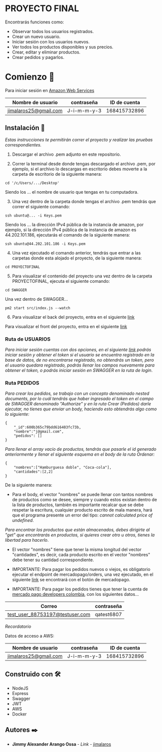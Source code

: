 # PROYECTO FINAL

Encontrarás funciones como:

* Observar todos los usuarios registrados.
* Crear un nuevo usuario.
* Iniciar sesión con los usuarios nuevos.
* Ver todos los productos disponibles y sus precios.
* Crear, editar y eliminar productos.
* Crear pedidos y pagarlos.

# Comienzo 🚀

Para iniciar sesión en [Amazon Web Services](https://aws.amazon.com/es/console/) 

|       Nombre de usuario       |    contraseña   |    ID de cuenta   |
|-------------------------------|-----------------|-------------------|
|     jimalaros25@gmail.com     |   J-i-m-m-y-3   |   168415732896    | 

## Instalación 🔧

_Estas instrucciones te permitirán correr el proyecto y realizar las pruebas correspondientes._

1. Descargar el archivo .pem adjunto en este repositorio.

2. Correr la terminal desde donde tengas descargado el archivo .pem, por ejemplo, si el archivo lo descargas en escritorio debes moverte a la carpeta de escritorio de la siguiente manera:

```
cd '/c/Users/.../Desktop'
```

Siendo los ... el nombre de usuario que tengas en tu computadora.

3. Una vez dentro de la carpeta donde tengas el archivo .pem tendrás que correr el siguiente comando:

```
ssh ubuntu@... -i Keys.pem
```

Siendo los ... la dirección IPv4 pública de la instancia de amazon, por ejemplo, si la dirección IPv4 pública de la instancia de amazon es 44.202.101.186, ejecutarás el comando de la siguiente manera:

```
ssh ubuntu@44.202.101.186 -i Keys.pem
```

4. Una vez ejecutado el comando anterior, tendrás que entrar a las carpetas donde esta alojado el proyecto, de la siguiente manera:

```
cd PROYECTOFINAL
```

5. Para visualizar el contenido del proyecto una vez dentro de la carpeta PROYECTOFINAL, ejecuta el siguiente comando:

```
cd SWAGGER
```

Una vez dentro de SWAGGER...

```
pm2 start src/index.js --watch
```

6. Para visualizar el back del proyecto, entra en el siguiente [link](https://api.apicommerce.tk/api)

Para visualizar el front del proyecto, entra en el siguiente [link](https://apicommerce.tk)
### Ruta de USUARIOS

_Para iniciar sesión cuentas con dos opciones, en el siguiente [link](https://apicommerce.tk/login.html) podrás iniciar sesión y obtener el token si el usuario se encuentra registrado en la base de datos, de no encontrarse registrado, no obtendrás un token, pero el usuario quedara registrado, podrás llenar los campos nuevamente para obtener el token, o podrás iniciar sesión en SWAGGER en la ruta de login_.

### Ruta PEDIDOS

_Para crear los pedidos, se trabajo con un concepto denominado nested documents, por lo cuál tendrás que haber ingresado el token en el campo de SWAGGER denominado "Authorize" y en la ruta Crear (Pedidos) darle ejecutar, no tienes que enviar un body, haciendo esto obtendrás algo como lo siguiente:_

```
{
    "_id":600b365c79bdd616403fc73b,
    "nombre":"j@gmail.com",
    "pedidos": []
}
```

_Para llenar el array vacío de productos, tendrás que pasarle el id generado anteriormente y llenar el siguiente esquema en el body de la ruta Ordenar:_

```
{
    "nombres":["Hamburguesa doble", "Coca-cola"],
    "cantidades":[2,2]
}
```

De la siguiente manera: 

* Para el body, el vector "nombres" se puede llenar con tantos nombres de productos como se desee, siempre y cuando estos existan dentro de la lista de productos, también es importante recalcar que se debe respetar la escritura, cualquier producto escrito de mala manera, hará que el programa presente un error del tipo: _cannot calculated price of undefined_.

_Para encontrar los productos que están almacenados, debes dirigirte al "get" que encontrarás en productos, si quieres crear otro u otros, tienes la libertad para hacerlo_.

* El vector "nombres" tiene que tener la misma longitud del vector "cantidades", es decir, cada producto escrito en el vector "nombres" debe tener su cantidad correspondiente.

* IMPORTANTE: Para pagar los pedidos nuevos o viejos, es obligatorio ejecutar el endpoint de mercadopago/orders, una vez ejecutado, en el siguiente [link](https://apicommerce.tk/pago.html) se encontrará con el botón de mercadopago.

* IMPORTANTE: Para pagar los pedidos tienes que tener la cuenta de [mercado pago developers colombia](https://www.mercadolibre.com/jms/mco/lgz/login?platform_id=mp&go=https://www.mercadopago.com.co/developers/es/guides), con los siguientes datos...

|               Correo                   |    contraseña   |
|----------------------------------------|-----------------|
|     test_user_88753197@testuser.com    |    qatest6807   |

_Recordatorio_

Datos de acceso a AWS:

|       Nombre de usuario       |    contraseña   |    ID de cuenta   |
|-------------------------------|-----------------|-------------------|
|     jimalaros25@gmail.com     |   J-i-m-m-y-3   |   168415732896    | 
## Construido con 🛠️

* NodeJS
* Express
* Swagger
* JWT
* AWS
* Docker
## Autores ✒️

* **Jimmy Alexander Arango Ossa** - *Link* - [jimalaros](https://github.com/SPRINT4-ACAMICA)
